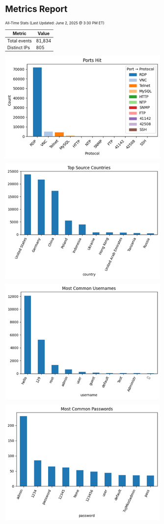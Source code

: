# Metrics Report

<small>All-Time Stats (Last Updated: June 2, 2025 @ 3:30 PM ET)</small>

| Metric         | Value |
|----------------|-------|
| Total events   | 81,834 |
| Distinct IPs   | 805 |

![Ports](ports_bar.png)

![Countries](countries_bar.png)

![Usernames](usernames_bar.png)

![Passwords](passwords_bar.png)
